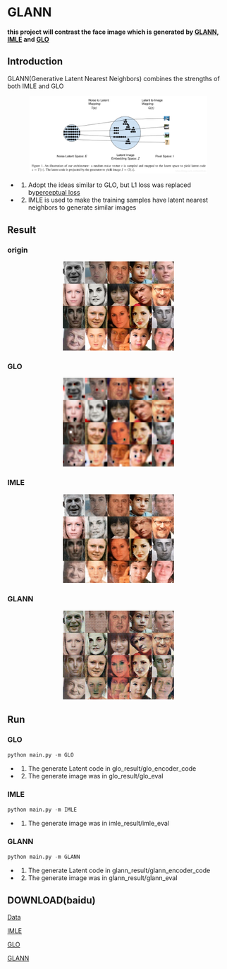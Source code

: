 # GLANN

**this project will contrast the face image which is generated by  [GLANN](https://arxiv.org/abs/1812.08985), [IMLE](https://arxiv.org/abs/1809.09087) and [GLO](https://arxiv.org/abs/1707.05776)**

## Introduction

GLANN(Generative Latent Nearest Neighbors) combines the strengths of both IMLE and GLO

<div align="center">
	<img src="https://github.com/xukeyuxin/GLANN-TF/blob/master/res_img/graph.png" width="80%" height="10%"/>
</div>

- 1. Adopt the ideas similar to GLO, but L1 loss was replaced by[perceptual loss](https://arxiv.org/abs/1603.08155)

- 2. IMLE is used to make the training samples have latent nearest neighbors to generate similar images

## Result
### origin
<div align="center">
	<img src="https://github.com/xukeyuxin/GLANN-TF/blob/master/res_img/origin.jpg" width="50%" height="10%"/>
</div>

### GLO
<div align="center">
	<img src="https://github.com/xukeyuxin/GLANN-TF/blob/master/res_img/glo_eval.jpg" width="50%" height="10%"/>
</div>

### IMLE
<div align="center">
	<img src="https://github.com/xukeyuxin/GLANN-TF/blob/master/res_img/imle_eval.jpg" width="50%" height="10%"/>
</div>

### GLANN
<div align="center">
	<img src="https://github.com/xukeyuxin/GLANN-TF/blob/master/res_img/glann_eval.jpg" width="50%" height="10%"/>
</div>

## Run
### GLO
```python
python main.py -m GLO
```
- 1. The generate Latent code in glo_result/glo_encoder_code
- 2. The generate image was in glo_result/glo_eval

### IMLE
```python
python main.py -m IMLE
```
- 1. The generate image was in imle_result/imle_eval

### GLANN
```python
python main.py -m GLANN
```
- 1. The generate Latent code in glann_result/glann_encoder_code
- 2. The generate image was in glann_result/glann_eval

## DOWNLOAD(baidu)
[Data](https://pan.baidu.com/s/1QEDcbWO0yZ3zIxBuTo4ZxQ)

[IMLE](https://pan.baidu.com/s/1h4Nwf-m4aKsYiJ44Rmv2Fw)

[GLO](https://pan.baidu.com/s/1tX7wqMxvks8cxvgz93Seaw)

[GLANN](https://pan.baidu.com/s/1V8KUoHzUrHrYOuQ8hzzwoQ)
